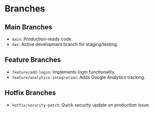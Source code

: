 # Branches

## Main Branches

- `main`: Production-ready code.
- `dev`: Active development branch for staging/testing.

## Feature Branches

- `feature/add-login`: Implements login functionality.
- `feature/analytics-integration`: Adds Google Analytics tracking.

## Hotfix Branches

- `hotfix/security-patch`: Quick security update on production issue.
